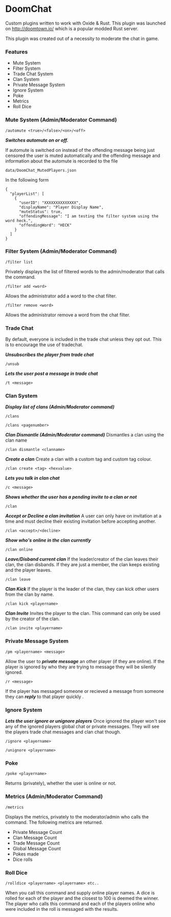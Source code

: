 # DoomChat

Custom plugins written to work with Oxide &amp; Rust. This plugin was launched on http://doomtown.io/ which is a popular modded Rust server. 

This plugin was created out of a necessity to moderate the chat in game.

### Features

- Mute System
- Filter System
- Trade Chat System
- Clan System
- Private Message System 
- Ignore System
- Poke
- Metrics
- Roll Dice

### Mute System (Admin/Moderator Command)

```
/automute <true>/<false>/<on>/<off>
```

***Switches automute on or off.***

If automute is switched on instead of the offending message being just censored the user is muted automatically and the offending message and information about the automute is recorded to the file
```
data/DoomChat_MutedPlayers.json
```

In the following form

```
{
  "playerList": [
    {
      "userID": "XXXXXXXXXXXXXX",
      "displayName": "Player Display Name",
      "muteStatus": true,
      "offendingMessage": "I am testing the filter system using the word heck.",
      "offendingWord": "HECK"
    }
  ]
}
```

### Filter System (Admin/Moderator Command)

```
/filter list
```

Privately displays the list of filtered words to the admin/moderator that calls the command.

```
/filter add <word>
```

Allows the administrator add a word to the chat filter.

```
/filter remove <word>
```

Allows the administrator remove a word from the chat filter.

### Trade Chat

By default, everyone is included in the trade chat unless they opt out. This is to encourage the use of tradechat.

***Unsubscribes the player from trade chat***
```
/unsub
```

***Lets the user post a message in trade chat***
```
/t <message>
```

### Clan System

***Display list of clans (Admin/Moderator command)***

```
/clans
```
```
/clans <pagenumber>
```

***Clan Dismantle (Admin/Moderator command)***
Dismantles a clan using the clan name
```
/clan dismantle <clanname>
```

***Create a clan***
Create a clan with a custom tag and custom tag colour.

```
/clan create <tag> <hexvalue>
```
***Lets you talk in clan chat***
```
/c <message>
```
***Shows whether the user has a pending invite to a clan or not***
```
/clan
```
***Accept or Decline a clan invitation***
A user can only have on invitation at a time and must decline their existing invitation before accepting another.
```
/clan <accept>/<decline>
```

***Show who's online in the clan currently***
```
/clan online
```

***Leave/Disband current clan***
If the leader/creator of the clan leaves their clan, the clan disbands. If they are just a member, the clan keeps existing and the player leaves.

```
/clan leave
```

***Clan Kick***
If the player is the leader of the clan, they can kick other users from the clan by name.
```
/clan kick <playername>
```

***Clan Invite***
Invites the player to the clan. This command can only be used by the creator of the clan.
```
/clan invite <playername>
```
### Private Message System

```
/pm <playername> <message>
```

Allow the user to ***private message*** an other player (if they are online). If the player is ignored by who they are trying to message they will be silently ignored.

```
/r <message>
```

If the player has messaged someone or recieved a message from someone they can ***reply*** to that player quickly .

### Ignore System

***Lets the user ignore or unignore players***
Once ignored the player won't see any of the ignored players global chat or private messages. They will see the players trade chat messages and clan chat though.
```
/ignore <playername>
```

```
/unignore <playername>
```

### Poke
```
/poke <playername>
```

Returns (privately), whether the user is online or not.

### Metrics (Admin/Moderator Command)
```
/metrics
```
Displays the metrics, privately to the moderator/admin who calls the command. The following metrics are returned.

- Private Message Count
- Clan Message Count
- Trade Message Count
- Global Message Count
- Pokes made
- Dice rolls


### Roll Dice
```
/rolldice <playername> <playername> etc..
```
When you call this command and supply online player names. A dice is rolled for each of the player and the closest to 100 is deemed the winner. The player who calls this command and each of the players online who were included in the roll is messaged with the results.